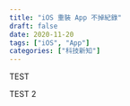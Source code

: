 ```yaml
---
title: "iOS 重裝 App 不掉紀錄"
draft: false
date: 2020-11-20
tags: ["iOS", "App"]
categories: ["科技新知"]
---
```



TEST



<!--more-->


TEST 2